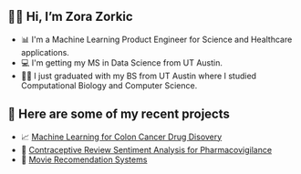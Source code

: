 
## 👋🏼 Hi, I’m Zora Zorkic 
- 📊 I'm a Machine Learning Product Engineer for Science and Healthcare applications.
- :computer: I'm getting my MS in Data Science from UT Austin.  
- 🤘🏼 I just graduated with my BS from UT Austin where I studied Computational Biology and Computer Science.


## 📄 Here are some of my recent projects
- 📈 [Machine Learning for Colon Cancer Drug Disovery](https://github.com/hzorkic/machine_learning_and_molecular_docking_for_drug_discovery)
- 💊 [Contraceptive Review Sentiment Analysis for Pharmacovigilance](https://github.com/hzorkic/Pharmacovigilance_Sentiment_Analysis)
- 🎥 [Movie Recomendation Systems]()
